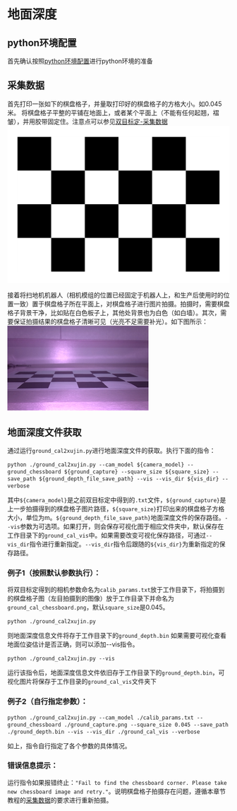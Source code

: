 <!--
 * @Author: yl949 linyuhuanjiayou@gmail.com
 * @Date: 2023-05-09 11:59:15
 * @LastEditors: yl949 linyuhuanjiayou@gmail.com
 * @LastEditTime: 2023-05-10 12:27:25
 * @FilePath: \xujin_vacuum_docs\source\ground_depth\conents.md
 * @Description: 这是默认设置,请设置`customMade`, 打开koroFileHeader查看配置 进行设置: https://github.com/OBKoro1/koro1FileHeader/wiki/%E9%85%8D%E7%BD%AE
-->
# 地面深度

## python环境配置
首先确认按照[python环境配置](../python_env/contents.md)进行python环境的准备

## 采集数据
首先打印一张如下的棋盘格子，并量取打印好的棋盘格子的方格大小。如0.045米。
将棋盘格子平整的平铺在地面上，或者某个平面上（不能有任何起翘，褶皱），并用胶带固定住。注意点可以参见[双目标定-采集数据](../stereo_camera_calibration/contents.md)
![ground_chessboard_image](./images/ground_chessboard/Checkerboard-A4-45mm-5x3-1.png)

接着将扫地机机器人（相机模组的位置已经固定于机器人上，和生产后使用时的位置一致）置于棋盘格子所在平面上，对棋盘格子进行图片拍摄。拍摄时，需要棋盘格子背景干净，比如贴在白色板子上，其他处背景也为白色（如白墙）。其次，需要保证拍摄结果的棋盘格子清晰可见（光亮不足需要补光）。如下图所示：
![ground_chessboard_capture](./images/ground_chessboard/ground_chessboard_capture.png)

## 地面深度文件获取
通过运行`ground_cal2xujin.py`进行地面深度文件的获取。执行下面的指令：
```
python ./ground_cal2xujin.py --cam_model ${camera_model} --ground_chessboard ${ground_capture} --square_size ${square_size} --save_path ${ground_depth_file_save_path} --vis --vis_dir ${vis_dir} --verbose
```
其中`${camera_model}`是之前双目标定中得到的`.txt`文件，`${ground_capture}`是上一步拍摄得到的棋盘格子图片路径，`${square_size}`打印出来的棋盘格子方格大小，单位为m。`${ground_depth_file_save_path}`地面深度文件的保存路径。`--vis`参数为可选项。如果打开，则会保存可视化图于相应文件夹中，默认保存在工作目录下的`ground_cal_vis`中。如果需要改变可视化保存路径，可通过`--vis_dir`指令进行重新指定。`--vis_dir`指令后跟随的`${vis_dir}`为重新指定的保存路径。

### 例子1（按照默认参数执行）：
将双目标定得到的相机参数命名为`calib_params.txt`放于工作目录下，将拍摄到的棋盘格子图（左目拍摄到的图像）放于工作目录下并命名为`ground_cal_chessboard.png`，默认`square_size`是0.045。
```
python ./ground_cal2xujin.py 
```
则地面深度信息文件将存于工作目录下的`ground_depth.bin`
如果需要可视化查看地面位姿估计是否正确，则可以添加--vis指令。
```
python ./ground_cal2xujin.py --vis
```
运行该指令后，地面深度信息文件依旧存于工作目录下的`ground_depth.bin`，可视化图片将保存于工作目录的`ground_cal_vis`文件夹下


### 例子2（自行指定参数）：
```
python ./ground_cal2xujin.py --cam_model ./calib_params.txt --ground_chessboard ./ground_capture.png --square_size 0.045 --save_path ./ground_depth.bin --vis --vis_dir ./ground_cal_vis --verbose
```
如上，指令自行指定了各个参数的具体情况。

### 错误信息提示：
运行指令如果报错终止：`"Fail to find the chessboard corner. Please take new chessboard image and retry."`。说明棋盘格子拍摄存在问题，遵循本章节教程的[采集数据](#采集数据)的要求进行重新拍摄。
